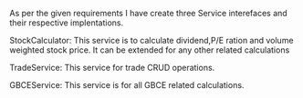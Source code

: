 As per the given requirements I have create three Service interefaces and their respective implentations.

StockCalculator:
This service is to calculate dividend,P/E ration and volume weighted stock price. It can be extended for any other related calculations

TradeService:
This service for trade CRUD operations.

GBCEService:
This service is for all GBCE related calculations.
